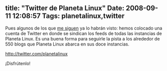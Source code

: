 title: "Twitter de Planeta Linux"
Date: 2008-09-11 12:08:57
Tags: planetalinux,twitter
---
Pues algunos de los que <a href="http://twitter.com/habanerd">me siguen</a> ya lo habrán visto: hemos colocado una cuenta de Twitter en donde se sindican los feeds de todas las instancias de Planeta Linux. Es una buena forma para seguirle la pista a los alrededor de 550 blogs que Planeta Linux abarca en sus doce instancias.

<a href="http://twitter.com/planetalinux">http://twitter.com/planetalinux</a>

¡Disfrútenlo!